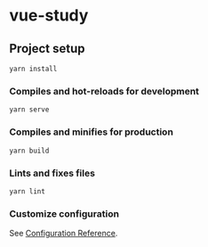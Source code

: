 <!--
 * @Author: hardy-zkx
 * @Date: 2022-03-11 15:43:11
 * @LastEditors: hardy
 * @LastEditTime: 2022-03-11 15:43:11
 * @FilePath: \vue-study\README.md
 * @Description: 描述
-->

# vue-study

## Project setup
```
yarn install
```

### Compiles and hot-reloads for development
```
yarn serve
```

### Compiles and minifies for production
```
yarn build
```

### Lints and fixes files
```
yarn lint
```

### Customize configuration
See [Configuration Reference](https://cli.vuejs.org/config/).
